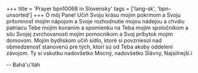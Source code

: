 +++
title = 'Prayer bpn10068 in Slovensky'
tags = ['lang-sk', 'bpn-unsorted']
+++
Ó môj Pane! Učiň Svoju krásu mojím pokrmom a Svoju prítomnosť mojím nápojom a Svoje rozhodnutie mojou nádejou a chválu patriacu Tebe mojím konaním a spomienku na Teba mojím spoločníkom a silu Svojej zvrchovanosti mojím pomocníkom a Svoj príbytok mojím domovom. Mojím bydliskom učiň sídlo, ktoré si povzniesol nad obmedzenosť stanovenú pre tých, ktorí sú od Teba akoby oddelení závojom.
Ty si vskutku nadovšetko Mocný, nadovšetko Slávny, Najsilnejší.i

-- Bahá'u'lláh
